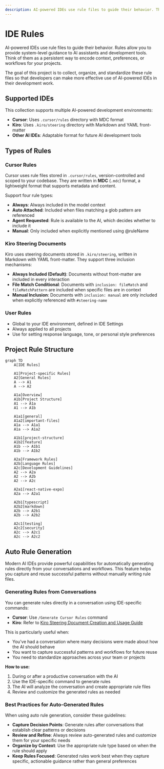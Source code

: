 ```yaml
---
description: AI-powered IDEs use rule files to guide their behavior. This section provides comprehensive guidance on creating and organizing IDE rules for AI development tools.
---
```


# IDE Rules

AI-powered IDEs use rule files to guide their behavior. Rules allow you to provide system-level guidance to AI assistants and development tools. Think of them as a persistent way to encode context, preferences, or workflows for your projects.

The goal of this project is to collect, organize, and standardize these rule files so that developers can make more effective use of AI-powered IDEs in their development work.

## Supported IDEs

This collection supports multiple AI-powered development environments:

- **Cursor**: Uses `.cursor/rules` directory with MDC format
- **Kiro**: Uses `.kiro/steering` directory with Markdown and YAML front-matter
- **Other AI IDEs**: Adaptable format for future AI development tools

## Types of Rules

### Cursor Rules

Cursor uses rule files stored in `.cursor/rules`, version-controlled and scoped to your codebase. They are written in **MDC** (`.mdc`) format, a lightweight format that supports metadata and content.

Support four rule types:

  - **Always**: Always included in the model context
  - **Auto Attached**: Included when files matching a glob pattern are referenced
  - **Agent Requested**: Rule is available to the AI, which decides whether to include it
  - **Manual**: Only included when explicitly mentioned using @ruleName

### Kiro Steering Documents

Kiro uses steering documents stored in `.kiro/steering`, written in Markdown with YAML front-matter. They support three inclusion mechanisms:

  - **Always Included (Default)**: Documents without front-matter are included in every interaction
  - **File Match Conditional**: Documents with `inclusion: fileMatch` and `fileMatchPattern` are included when specific files are in context
  - **Manual Inclusion**: Documents with `inclusion: manual` are only included when explicitly referenced with `#steering-name`

### User Rules

- Global to your IDE environment, defined in IDE Settings
- Always applied to all projects
- Use for setting response language, tone, or personal style preferences

## Project Rule Structure
```mermaid
graph TD
    A[IDE Rules]
    
    A1[Project-specific Rules]
    A2[General Rules]
    A --> A1
    A --> A2

    A1a[Overview]
    A1b[Project Structure]
    A1 --> A1a
    A1 --> A1b

    A1a1[general]
    A1a2[important-files]
    A1a --> A1a1
    A1a --> A1a2

    A1b1[project-structure]
    A1b2[feature]
    A1b --> A1b1
    A1b --> A1b2

    A2a[Framework Rules]
    A2b[Language Rules]
    A2c[Development Guidelines]
    A2 --> A2a
    A2 --> A2b
    A2 --> A2c

    A2a1[react-native-expo]
    A2a --> A2a1

    A2b1[typescript]
    A2b2[markdown]
    A2b --> A2b1
    A2b --> A2b2

    A2c1[testing]
    A2c2[security]
    A2c --> A2c1
    A2c --> A2c2
```

## Auto Rule Generation

Modern AI IDEs provide powerful capabilities for automatically generating rules directly from your conversations and workflows. This feature helps you capture and reuse successful patterns without manually writing rule files.

### Generating Rules from Conversations

You can generate rules directly in a conversation using IDE-specific commands:

- **Cursor**: Use `/Generate Cursor Rules` command
- **Kiro**: Refer to [Kiro Steering Document Creation and Usage Guide](steering-creation-guide.md)

This is particularly useful when:

- You've had a conversation where many decisions were made about how the AI should behave
- You want to capture successful patterns and workflows for future reuse
- You need to standardize approaches across your team or projects

**How to use:**

1. During or after a productive conversation with the AI
2. Use the IDE-specific command to generate rules
3. The AI will analyze the conversation and create appropriate rule files
4. Review and customize the generated rules as needed

### Best Practices for Auto-Generated Rules

When using auto rule generation, consider these guidelines:

- **Capture Decision Points**: Generate rules after conversations that establish clear patterns or decisions
- **Review and Refine**: Always review auto-generated rules and customize them for your specific needs
- **Organize by Context**: Use the appropriate rule type based on when the rule should apply
- **Keep Rules Focused**: Generated rules work best when they capture specific, actionable guidance rather than general preferences